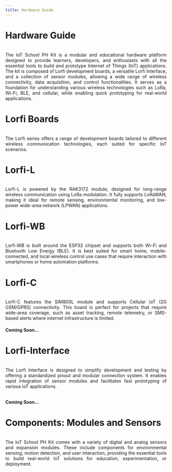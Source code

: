 ```yaml
---
title: Hardware Guide
---
```


# <span style="display:inline-block;margin-bottom:1rem;">Hardware Guide</span>

<p style="text-align:justify;margin-bottom:2rem;">
  The IoT School PH Kit is a modular and educational hardware platform designed to provide learners, developers, and enthusiasts with all the essential tools to build and prototype Internet of Things (IoT) applications. The kit is composed of Lorfi development boards, a versatile Lorfi Interface, and a collection of sensor modules, allowing a wide range of wireless connectivity, data acquisition, and control functionalities. It serves as a foundation for understanding various wireless technologies such as LoRa, Wi-Fi, BLE, and cellular, while enabling quick prototyping for real-world applications.
</p>

# <span style="display:inline-block;margin-bottom:1rem;">Lorfi Boards</span>

<p style="text-align:justify;margin-bottom:2rem;">
    The Lorfi series offers a range of development boards tailored to different wireless communication technologies, each suited for specific IoT scenarios.
</p>

# <span style="display:inline-block;margin-bottom:1rem;">Lorfi-L</span>

<p style="text-align:justify;margin-bottom:2rem;">
    Lorfi-L is powered by the RAK3172 module, designed for long-range wireless communication using LoRa modulation. It fully supports LoRaWAN, making it ideal for remote sensing, environmental monitoring, and low-power wide-area network (LPWAN) applications.
</p>

# <span style="display:inline-block;margin-bottom:1rem;">Lorfi-WB</span>

<p style="text-align:justify;margin-bottom:2rem;">
    Lorfi-WB is built around the ESP32 chipset and supports both Wi-Fi and Bluetooth Low Energy (BLE). It is best suited for smart home, mobile-connected, and local wireless control use cases that require interaction with smartphones or home automation platforms.
</p>

# <span style="display:inline-block;margin-bottom:1rem;">Lorfi-C</span>

<p style="text-align:justify;margin-bottom:1rem;">
    Lorfi-C features the SIM800L module and supports Cellular IoT (2G GSM/GPRS) connectivity. This board is perfect for projects that require wide-area coverage, such as asset tracking, remote telemetry, or SMS-based alerts where internet infrastructure is limited.
</p>

<h4>Coming Soon...</h4>


# <span style="display:inline-block;margin-bottom:1rem;">Lorfi-Interface</span>

<p style="text-align:justify;margin-bottom:2rem;">
    The Lorfi Interface is designed to simplify development and testing by offering a standardized pinout and modular connection system. It enables rapid integration of sensor modules and facilitates fast prototyping of various IoT applications.
</p>

<h4>Coming Soon...</h4>

# <span style="display:inline-block;margin-bottom:1rem;">Components: Modules and Sensors</span>

<p style="text-align:justify;margin-bottom:2rem;">
    The IoT School PH Kit comes with a variety of digital and analog sensors and expansion modules. These include components for environmental sensing, motion detection, and user interaction, providing the essential tools to build real-world IoT solutions for education, experimentation, or deployment.
</p>
